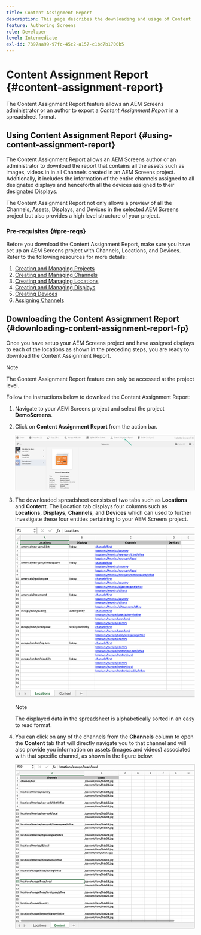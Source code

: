 ```yaml
---
title: Content Assignment Report
description: This page describes the downloading and usage of Content  Assignment Report.
feature: Authoring Screens
role: Developer
level: Intermediate
exl-id: 7397aa99-97fc-45c2-a157-c1bd7b1700b5
---
```

# Content Assignment Report {#content-assignment-report}

The Content Assignment Report feature allows an AEM Screens administrator or an author to export a *Content Assignment Report* in a spreadsheet format.

## Using Content Assignment Report {#using-content-assignment-report}

The Content Assignment Report allows an AEM Screens author or an administrator to download the report that contains all the assets such as images, videos in in all Channels created in an AEM Screens project. Additionally, it includes the information of the entire channels assigned to all designated displays and henceforth all the devices assigned to their designated Displays.

The Content Assignment Report not only allows a preview of all the Channels, Assets, Displays, and Devices in the selected AEM Screens project but also provides a high level structure of your project.


### Pre-requisites {#pre-reqs}

Before you download the Content Assignment Report, make sure you have set up an AEM Screens project with Channels, Locations, and Devices.
Refer to the following resources for more details:

1. [Creating and Managing Projects](/help/user-guide/creating-a-screens-project.md)
1. [Creating and Managing Channels](/help/user-guide/managing-channels.md)
1. [Creating and Managing Locations](/help/user-guide/managing-locations.md)
1. [Creating and Managing Displays](/help/user-guide/managing-displays.md)
1. [Creating Devices](/help/user-guide/managing-devices.md)
1. [Assigning Channels](/help/user-guide/channel-assignment-latest-fp.md)


## Downloading the Content Assignment Report {#downloading-content-assignment-report-fp}

Once you have setup your AEM Screens project and have assigned displays to each of the locations as shown in the preceding steps, you are ready to download the Content Assignment Report.

>[!NOTE]
>The Content Assignment Report feature can only be accessed at the project level.

Follow the instructions below to download the Content Assignment Report:

1. Navigate to your AEM Screens project and select the project **DemoScreens**.

1. Click on **Content Assignment Report** from the action bar.

   ![image](/help/user-guide/assets/content-assignment-report/can-download.png)

1. The downloaded spreadsheet consists of two tabs such as **Locations** and **Content**. The Location tab displays four columns such as **Locations**, **Displays**, **Channels**, and **Devices** which can used to further investigate these four entities pertaining to your AEM Screens project.

   ![image](/help/user-guide/assets/content-assignment-report/report-sheet1.png)

   >[!NOTE]
   >The displayed data in the spreadsheet is alphabetically sorted in an easy to read format.

1. You can click on any of the channels from the **Channels** column to open the **Content** tab that will directly navigate you to that channel and will also provide you  information on assets (images and videos) associated with that specific channel, as shown in the figure below.

   ![image](/help/user-guide/assets/content-assignment-report/report-sheet2.png)
